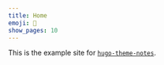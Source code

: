 ```yaml
---
title: Home
emoji: 📇
show_pages: 10
---
```


This is the example site for [`hugo-theme-notes`](https://github.com/RealOrangeOne/hugo-theme-notes).
